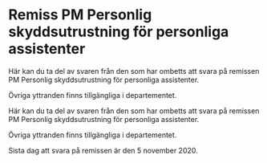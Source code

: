 # Remiss PM Personlig skyddsutrustning för personliga assistenter

Här kan du ta del av svaren från den som har ombetts att svara på remissen PM Personlig skyddsutrustning för personliga assistenter.

Övriga yttranden finns tillgängliga i departementet.

Här kan du ta del av svaren från den som har ombetts att svara på remissen PM Personlig skyddsutrustning för personliga assistenter.

Övriga yttranden finns tillgängliga i departementet.

Sista dag att svara på remissen är den 5 november 2020.
